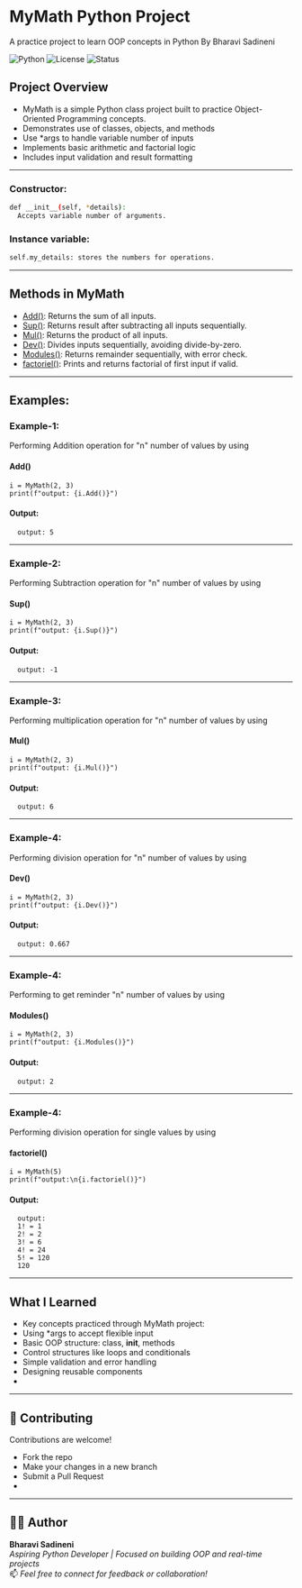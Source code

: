 # MyMath Python Project

A practice project to learn OOP concepts in Python By Bharavi Sadineni

![Python](https://img.shields.io/badge/Python-3.7%2B-blue.svg)
![License](https://img.shields.io/badge/license-MIT-green.svg)
![Status](https://img.shields.io/badge/Project-Complete-brightgreen)

## Project Overview

*  MyMath is a simple Python class project built to practice Object-Oriented Programming concepts.
* Demonstrates use of classes, objects, and methods
* Use *args to handle variable number of inputs
* Implements basic arithmetic and factorial logic
* Includes input validation and result formatting

---

  ### Constructor:
  ```bash
  def __init__(self, *details):
    Accepts variable number of arguments.
  ```

  ### Instance variable:
  ```bash
  self.my_details: stores the numbers for operations.
  ```

---

## Methods in MyMath

- [Add()](#add): Returns the sum of all inputs.
- [Sup()](#sup): Returns result after subtracting all inputs sequentially.
- [Mul()](#mul): Returns the product of all inputs.
- [Dev()](#dev): Divides inputs sequentially, avoiding divide-by-zero.
- [Modules()](#modules): Returns remainder sequentially, with error check.
- [factoriel()](#factoriel): Prints and returns factorial of first input if valid.

---

## Examples:
  ### Example-1:
  Performing Addition operation for "n" number of values by using
  #### Add()
    i = MyMath(2, 3)
    print(f"output: {i.Add()}")

  #### Output:
      output: 5
___
  ### Example-2:
  Performing Subtraction operation for "n" number of values by using
  #### Sup()

    i = MyMath(2, 3)
    print(f"output: {i.Sup()}")

  #### Output:
      output: -1
___
  ### Example-3:
  Performing multiplication operation for "n" number of values by using
  #### Mul()
    i = MyMath(2, 3)
    print(f"output: {i.Mul()}")

  #### Output:
      output: 6
___
  ### Example-4:
  Performing division operation for "n" number of values by using
  #### Dev()

    i = MyMath(2, 3)
    print(f"output: {i.Dev()}")

  #### Output:
      output: 0.667
___
  ### Example-4:
  Performing to get reminder "n" number of values by using
  #### Modules()

    i = MyMath(2, 3)
    print(f"output: {i.Modules()}")

  #### Output:
      output: 2
___
  ### Example-4:
  Performing division operation for single values by using
  #### factoriel()

    i = MyMath(5)
    print(f"output:\n{i.factoriel()}")

  #### Output:
      output:
      1! = 1
      2! = 2
      3! = 6
      4! = 24
      5! = 120
      120

___

## What I Learned
  - Key concepts practiced through MyMath project:
  - Using *args to accept flexible input
  - Basic OOP structure: class, __init__, methods
  - Control structures like loops and conditionals
  - Simple validation and error handling
  - Designing reusable components
  - 
---

## 🤝 Contributing

Contributions are welcome!

- Fork the repo
- Make your changes in a new branch
- Submit a Pull Request
- 
---

## 👨‍💻 Author

**Bharavi Sadineni**  
_Aspiring Python Developer | Focused on building OOP and real-time projects_  
📫 *Feel free to connect for feedback or collaboration!*